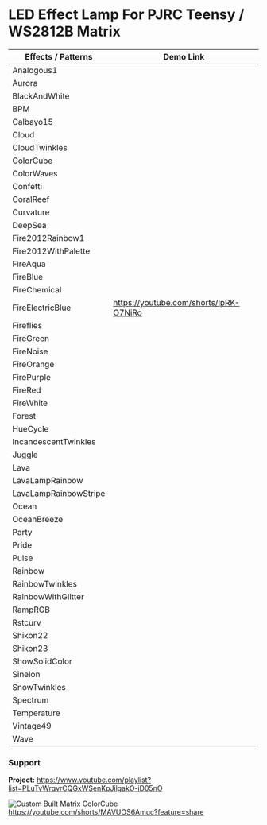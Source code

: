 # LED Effect Lamp For PJRC Teensy / WS2812B Matrix

| Effects / Patterns    	| Demo Link                              	|
|-----------------------	|----------------------------------------	|
| Analogous1            	|                                        	|
| Aurora                	|                                        	|
| BlackAndWhite         	|                                        	|
| BPM                   	|                                        	|
| Calbayo15             	|                                        	|
| Cloud                 	|                                        	|
| CloudTwinkles         	|                                        	|
| ColorCube             	|                                        	|
| ColorWaves            	|                                        	|
| Confetti              	|                                        	|
| CoralReef             	|                                        	|
| Curvature             	|                                        	|
| DeepSea               	|                                        	|
| Fire2012Rainbow1      	|                                        	|
| Fire2012WithPalette   	|                                        	|
| FireAqua              	|                                        	|
| FireBlue              	|                                        	|
| FireChemical          	|                                        	|
| FireElectricBlue      	| https://youtube.com/shorts/lpRK-O7NiRo 	|
| Fireflies             	|                                        	|
| FireGreen             	|                                        	|
| FireNoise             	|                                        	|
| FireOrange            	|                                        	|
| FirePurple            	|                                        	|
| FireRed               	|                                        	|
| FireWhite             	|                                        	|
| Forest                	|                                        	|
| HueCycle              	|                                        	|
| IncandescentTwinkles  	|                                        	|
| Juggle                	|                                        	|
| Lava                  	|                                        	|
| LavaLampRainbow       	|                                        	|
| LavaLampRainbowStripe 	|                                        	|
| Ocean                 	|                                        	|
| OceanBreeze           	|                                        	|
| Party                 	|                                        	|
| Pride                 	|                                        	|
| Pulse                 	|                                        	|
| Rainbow               	|                                        	|
| RainbowTwinkles       	|                                        	|
| RainbowWithGlitter    	|                                        	|
| RampRGB               	|                                        	|
| Rstcurv               	|                                        	|
| Shikon22              	|                                        	|
| Shikon23              	|                                        	|
| ShowSolidColor        	|                                        	|
| Sinelon               	|                                        	|
| SnowTwinkles          	|                                        	|
| Spectrum              	|                                        	|
| Temperature           	|                                        	|
| Vintage49             	|                                        	|
| Wave                  	|                                        	|

### Support
**Project:** https://www.youtube.com/playlist?list=PLuTvWrqvrCQGxWSenKpJilgakO-iD05nO

![Custom Built Matrix ColorCube](https://github.com/MakingThingsWithLEDs/LEDEffectLampProject/assets/77110859/feb55dd8-526e-4138-854d-6e4be939efe4)
https://youtube.com/shorts/MAVUOS6Amuc?feature=share
